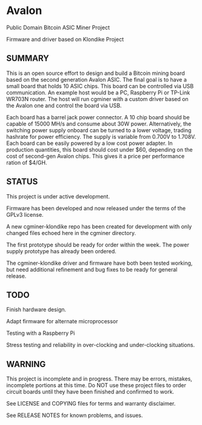 Avalon
========

Public Domain Bitcoin ASIC Miner Project

Firmware and driver based on Klondike Project
  
## SUMMARY

  This is an open source effort to design and build a Bitcoin mining board based on the second generation Avalon ASIC. The final goal is to have a small board that holds 10 ASIC chips. This board can be controlled via USB communication. An example host would be a PC, Raspberry Pi or TP-Link WR703N router. The host will run cgminer with a custom driver based on the Avalon one and control the board via USB.
    
  
  Each board has a barrel jack power connector. A 10 chip board should be capable of 15000 MH/s and consume about 30W power. Alternatively, the switching power supply onboard can be turned to a lower voltage, trading hashrate for power efficiency. The supply is variable from 0.700V to 1.708V. Each board can be easily powered by a low cost power adapter. In production quantities, this board should cost under $60, depending on the cost of second-gen Avalon chips. This gives it a price per performance ration of $4/GH.
  
## STATUS

  This project is under active development. 
  
  Firmware has been developed and now released under the terms of the GPLv3 license.
  
  A new cgminer-klondike repo has been created for development with only changed files echoed here in the cgminer directory.
  
  The first prototype should be ready for order within the week. The power supply prototype has already been ordered.
  
  The cgminer-klondike driver and firmware have both been tested working, but need additional refinement and bug fixes to be ready for general release.
  
  
## TODO

  Finish hardware design.

  Adapt firmware for alternate microprocessor

  Testing with a Raspberry Pi

  Stress testing and reliability in over-clocking and under-clocking situations.
  
## WARNING

  This project is incomplete and in progress. There may be errors, mistakes, incomplete portions at this time. Do NOT use these project files to order circuit boards until they have been finished and confirmed to work.
  
  See LICENSE and COPYING files for terms and warranty disclaimer.
  
  See RELEASE NOTES for known problems, and issues.
